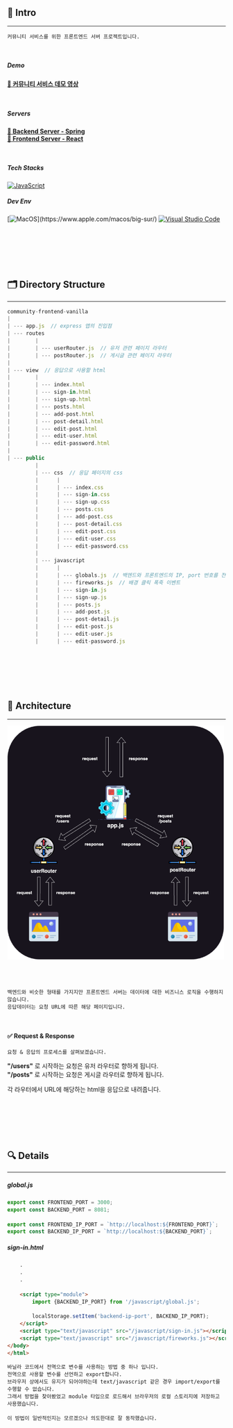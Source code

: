 ## 🚀 Intro
---
```
커뮤니티 서비스를 위한 프론트엔드 서버 프로젝트입니다.
```

<br>

##### Demo

__[🔗 커뮤니티 서비스 데모 영상](https://youtu.be/o1n0EyZVABo)__


<br>


##### Servers

__[🔗 Backend Server - Spring](https://github.com/100-hours-a-week/5-ian-jeong-community-backend-spring)__  
__[🔗 Frontend Server - React](https://github.com/100-hours-a-week/5-ian-jeong-community-front-react)__

<br>

##### Tech Stacks

[![JavaScript](https://img.shields.io/badge/JavaScript-F7DF1E?style=plastic&logo=javascript&logoColor=black)](https://developer.mozilla.org/en-US/docs/Web/JavaScript) 


##### Dev Env

[![MacOS](https://img.shields.io/badge/MacOS-000000?style=plastic&logo=macos&logoColor=black")](https://www.apple.com/macos/big-sur/) [![Visual Studio Code](https://img.shields.io/badge/Visual_Studio_Code-blue?style=plastic&logo=visualstudiocode&logoColor=white)](https://code.visualstudio.com/)




<br><br><br><br><br>

## 🗂️ Directory Structure
---

```javascript
community-frontend-vanilla
|
| --- app.js  // express 앱의 진입점
| --- routes
|        |
|        | --- userRouter.js  // 유저 관련 페이지 라우터
|        | --- postRouter.js  // 게시글 관련 페이지 라우터
|
| --- view  // 응답으로 사용할 html 
|        | 
|        | --- index.html
|        | --- sign-in.html
|        | --- sign-up.html
|        | --- posts.html
|        | --- add-post.html
|        | --- post-detail.html
|        | --- edit-post.html
|        | --- edit-user.html
|        | --- edit-password.html
|
| --- public
         |
         | --- css  // 응답 페이지의 css
         |      |
         |      | --- index.css
         |      | --- sign-in.css
         |      | --- sign-up.css
         |      | --- posts.css
         |      | --- add-post.css
         |      | --- post-detail.css
         |      | --- edit-post.css
         |      | --- edit-user.css
         |      | --- edit-password.css
         |
         | --- javascript  
         |      |
         |      | --- globals.js  // 백엔드와 프론트엔드의 IP, port 번호를 전역으로 관리하기 위해 작성 (모듈로 로드하고 localStorage에 저장)
         |      | --- fireworks.js  // 배경 클릭 폭죽 이벤트
         |      | --- sign-in.js
         |      | --- sign-up.js
         |      | --- posts.js
         |      | --- add-post.js
         |      | --- post-detail.js
         |      | --- edit-post.js
         |      | --- edit-user.js
         |      | --- edit-password.js

```






<br><br><br><br><br>

## 🏯 Architecture
---

<img src="./frontend-architecture.png" alt="My Image" width="500"/>


<br><br>

```
백엔드와 비슷한 형태를 가지지만 프론트엔드 서버는 데이터에 대한 비즈니스 로직을 수행하지 않습니다.
응답데이터는 요청 URL에 따른 해당 페이지입니다.
```


<br>

#### ✅ Request & Response
```
요청 & 응답의 프로세스를 살펴보겠습니다.
```

__"/users"__ 로 시작하는 요청은 유저 라우터로 향하게 됩니다.    
__"/posts"__ 로 시작하는 요청은 게시글 라우터로 향하게 됩니다.

각 라우터에서 URL에 해당하는 html을 응답으로 내려줍니다.



<br><br><br><br><br>

## 🔍 Details
---

##### global.js

```javascript
export const FRONTEND_PORT = 3000;
export const BACKEND_PORT = 8081;

export const FRONTEND_IP_PORT = `http://localhost:${FRONTEND_PORT}`;
export const BACKEND_IP_PORT = `http://localhost:${BACKEND_PORT}`;
```
##### sign-in.html
```html
    .
    .
    .

    <script type="module">
        import {BACKEND_IP_PORT} from '/javascript/global.js';

        localStorage.setItem('backend-ip-port', BACKEND_IP_PORT);        
    </script>
    <script type="text/javascript" src="/javascript/sign-in.js"></script>
    <script type="text/javascript" src="/javascript/fireworks.js"></script>
</body>
</html>
```



```
바닐라 코드에서 전역으로 변수를 사용하는 방법 중 하나 입니다.
전역으로 사용할 변수를 선언하고 export합니다.
브라우저 상에서도 유지가 되어야하는데 text/javascript 같은 경우 import/export를 수행할 수 없습니다.
그래서 방법을 찾아봤었고 module 타입으로 로드해서 브라우저의 로컬 스토리지에 저장하고 사용했습니다.

이 방법이 일반적인지는 모르겠으나 의도한대로 잘 동작했습니다.
```